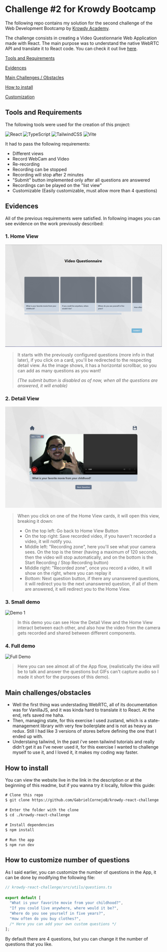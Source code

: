 # **Challenge #2 for Krowdy Bootcamp**

The following repo contains my solution for the second challenge of the Web Development Bootcamp by [Krowdy Academy](https://www.krowdy.com/).

The challenge consists in creating a Video Questionnarie Web Application made with React. The main purpose was to understand the native WebRTC API and translate it to React code. You can check it out live [here](https://gabrielcornejob.github.io/krowdy-react-challenge/).

[Tools and Requirements](#tools-and-requirements)

[Evidences](#evidences)

[Main Challenges / Obstacles](#main-challengesobstacles)

[How to install](#how-to-install)

[Customization](#how-to-customize-number-of-questions)

## **Tools and Requirements**

The following tools were used for the creation of this project:

![React](https://img.shields.io/badge/react-%2320232a.svg?style=for-the-badge&logo=react&logoColor=%2361DAFB)
![TypeScript](https://img.shields.io/badge/typescript-%23007ACC.svg?style=for-the-badge&logo=typescript&logoColor=white)
![TailwindCSS](https://img.shields.io/badge/tailwindcss-%2338B2AC.svg?style=for-the-badge&logo=tailwind-css&logoColor=white)
![Vite](https://img.shields.io/badge/vite-%23646CFF.svg?style=for-the-badge&logo=vite&logoColor=white)

It had to pass the following requirements:

- Different views
- Record WebCam and Video
- Re-recording
- Recording can be stopped
- Recording will stop after 2 minutes
- "Submit" button implemented only after all questions are answered
- Recordings can be played on the "list view"
- Customizable (Easily customizable, must allow more than 4 questions)

## **Evidences**

All of the previous requirements were satisfied. In following images you can see evidence on the work previously described:

### **1. Home View**

![Home view](./readme_images/home_view.png)

> It starts with the previously configured questions (more info in that later), if you click on a card, you'll be redirected to the respecting detail view. As the image shows, it has a horizontal scrollbar, so you can add as many questions as you want!
>
> _(The submit button is disabled as of now, when all the questions are answered, it will enable)_

### **2. Detail View**

![Detail View](./readme_images/detail_view.png)

> When you click on one of the Home View cards, it will open this view, breaking it down:
>
> - On the top left: Go back to Home View Button
> - On the top right: Save recorded video, if you haven't recorded a video, it will notify you.
> - Middle left: "Recording zone", here you'll see what your camera sees. On the top is the timer (having a maximum of 120 seconds, then the video will stop automatically, and on the bottom is the Start Recording / Stop Recording button)
> - Middle right: "Recorded zone", once you record a video, it will show on the right, where you can replay it
> - Bottom: Next question button, if there any unanswered questions, it will redirect you to the next unanswered question, if all of them are answered, it will redirect you to the Home View.

### **3. Small demo**

![Demo 1](readme_images/demo-1.gif)

> In this demo you can see How the Detail View and the Home View interact between each other, and also how the video from the camera gets recorded and shared between different components.

### **4. Full demo**

![Full Demo](readme_images/demo-full.gif)

> Here you can see almost all of the App flow, (realistically the idea will be to talk and answer the questions but GIFs can't capture audio so I made it short for the purposes of this demo).

## **Main challenges/obstacles**

- Well the first thing was understading WebRTC, all of its documentation was for VanillaJS, and it was kinda hard to translate it to React. At the end, refs saved me haha.
- Then, managing state, for this exercise I used zustand, which is a state-management library with very few boilerplate and is not as heavy as redux. Still I had like 3 versions of stores before defining the one that I ended up with.
- Understaing tailwind, In the past i've seen tailwind tutorials and really didn't get it as I've never used it, for this exercise I wanted to challenge myself to use it, and I loved it, it makes my coding way faster.

## **How to install**

You can view the website live in the link in the description or at the beginning of this readme, but if you wanna try it locally, follow this guide:

    # Clone this repo
    $ git clone https://github.com/GabrielCornejoB/krowdy-react-challenge

    # Enter the folder with the clone
    $ cd ./krowdy-react-challenge

    # Install dependencies
    $ npm install

    # Run the app
    $ npm run dev

## **How to customize number of questions**

As I said earlier, you can customize the number of questions in the App, it can be done by modifying the following file:

```javascript
// krowdy-react-challenge/src/utils/questions.ts

export default [
  "What is your favorite movie from your childhood?",
  "If you could live anywhere, where would it be?",
  "Where do you see yourself in five years?",
  "How often do you buy clothes?",
  /* Here you can add your own custom questions */
];
```

By default there are 4 questions, but you can change it the number of questions that you like.
